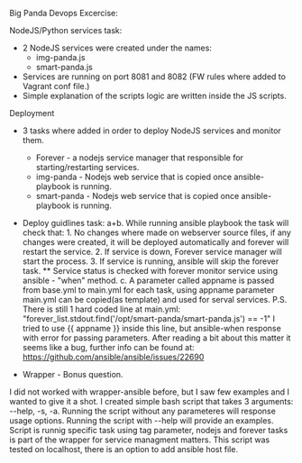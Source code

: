 Big Panda Devops Excercise:

NodeJS/Python services task:
- 2 NodeJS services were created under the names:
	* img-panda.js
	* smart-panda.js
- Services are running on port 8081 and 8082 (FW rules where added to Vagrant conf file.)
- Simple explanation of the scripts logic are written inside the JS scripts.

Deployment

- 3 tasks where added in order to deploy NodeJS services and monitor them.
	* Forever - a nodejs service manager that responsible for starting/restarting services.
	* img-panda - Nodejs web service that is copied once ansible-playbook is running.
	* smart-panda - Nodejs web service that is copied once ansible-playbook is running.

- Deploy guidlines task:
	a+b. While running ansible playbook the task will check that:
		1. No changes where made on webserver source files, if any changes were created, it will be deployed automatically and forever will restart the service.
		2. If service is down, Forever service manager will start the process.
		3. If service is running, ansible will skip the forever task.
		** Service status is checked with forever monitor service using ansible - "when" method.
	c. A parameter called appname is passed from base.yml to main.yml for each task,
	using appname parameter main.yml can be copied(as template) and used for serval services.
P.S.
There is still 1 hard coded line at main.yml:
"forever_list.stdout.find('/opt/smart-panda/smart-panda.js') == -1"
I tried to use {{ appname }} inside this line, but ansible-when response with error for passing parameters.
After reading a bit about this matter it seems like a bug, further info can be found at:
https://github.com/ansible/ansible/issues/22690

- Wrapper - Bonus question.

I did not worked with wrapper-ansible before, but I saw few examples and I wanted to give it a shot.
I created simple bash script that takes 3 arguments: --help, -s, -a.
Running the script without any parameteres will response usage options.
Running the script with --help will provide an examples.
Script is runnig specific task using tag parameter, nodejs and forever tasks is part of the wrapper for service managment matters.
This script was tested on localhost, there is an option to add ansible host file.
